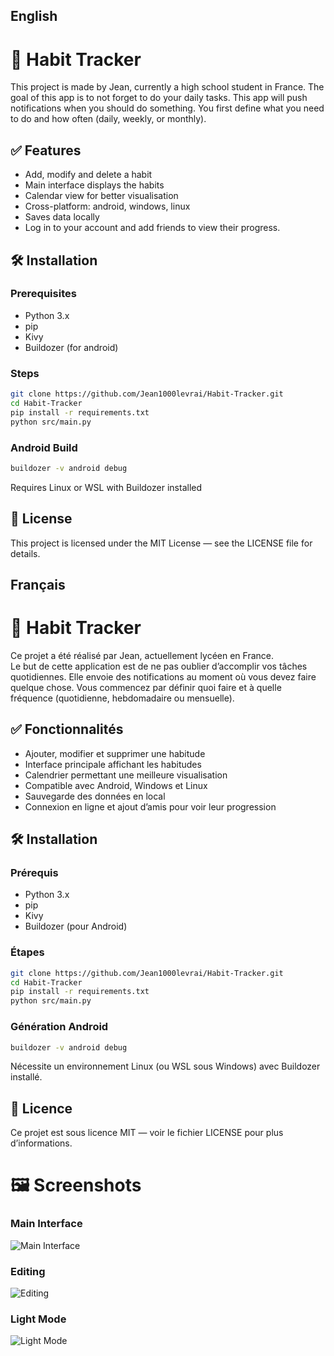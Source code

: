 ## English
# 📱 Habit Tracker

This project is made by Jean, currently a high school student in France.
The goal of this app is to not forget to do your daily tasks. This app will push notifications when you should do something. You first define what you need to do and how often (daily, weekly, or monthly).

## ✅ Features

 - Add, modify and delete a habit
 - Main interface displays the habits
 - Calendar view for better visualisation
 - Cross-platform: android, windows, linux
 - Saves data locally
 - Log in to your account and add friends to view their progress.


## 🛠️ Installation

### Prerequisites

 - Python 3.x
 - pip
 - Kivy
 - Buildozer (for android)

### Steps

```bash
git clone https://github.com/Jean1000levrai/Habit-Tracker.git
cd Habit-Tracker
pip install -r requirements.txt
python src/main.py
```
### Android Build

```bash
buildozer -v android debug
```
Requires Linux or WSL with Buildozer installed

## 📄 License

This project is licensed under the MIT License — see the LICENSE file for details.

## Français
# 📱 Habit Tracker

Ce projet a été réalisé par Jean, actuellement lycéen en France.  
Le but de cette application est de ne pas oublier d’accomplir vos tâches quotidiennes. Elle envoie des notifications au moment où vous devez faire quelque chose. Vous commencez par définir quoi faire et à quelle fréquence (quotidienne, hebdomadaire ou mensuelle).

## ✅ Fonctionnalités

 - Ajouter, modifier et supprimer une habitude
 - Interface principale affichant les habitudes
 - Calendrier permettant une meilleure visualisation
 - Compatible avec Android, Windows et Linux
 - Sauvegarde des données en local
 - Connexion en ligne et ajout d’amis pour voir leur progression


## 🛠️ Installation

### Prérequis

 - Python 3.x
 - pip
 - Kivy
 - Buildozer (pour Android)

### Étapes

```bash
git clone https://github.com/Jean1000levrai/Habit-Tracker.git
cd Habit-Tracker
pip install -r requirements.txt
python src/main.py
```

### Génération Android

```bash
buildozer -v android debug
```
Nécessite un environnement Linux (ou WSL sous Windows) avec Buildozer installé.

## 📄 Licence

Ce projet est sous licence MIT — voir le fichier LICENSE pour plus d’informations.


# 🖼️ Screenshots

### Main Interface

![Main Interface](assets/screenshots/screenshot3.png)

### Editing

![Editing](assets/screenshots/screenshot4.png)

### Light Mode

![Light Mode](assets/screenshots/screenshot5.png)
